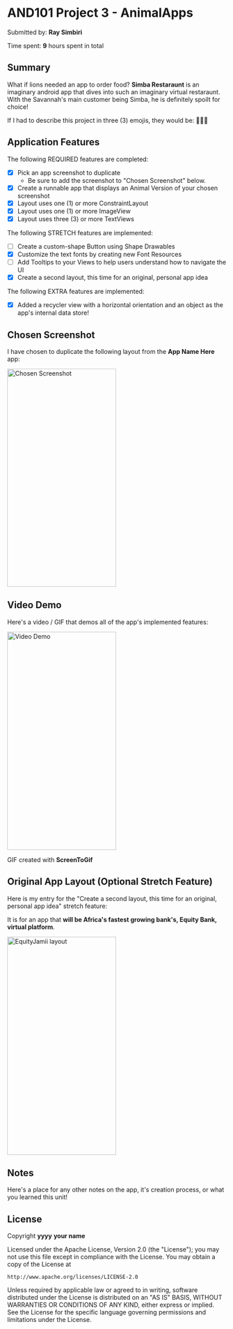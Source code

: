 # AND101 Project 3 - AnimalApps

Submitted by: **Ray Simbiri**

Time spent: **9** hours spent in total

## Summary

What if lions needed an app to order food? **Simba Restaraunt** is an imaginary android app that dives into such an imaginary virtual restaraunt.  With the Savannah's main customer being Simba, he is definitely spoilt for choice!

If I had to describe this project in three (3) emojis, they would be: **🦁👑🍖**

## Application Features

The following REQUIRED features are completed:

- [x] Pick an app screenshot to duplicate
  - Be sure to add the screenshot to "Chosen Screenshot" below.
- [x] Create a runnable app that displays an Animal Version of your chosen screenshot
- [x] Layout uses one (1) or more ConstraintLayout
- [x] Layout uses one (1) or more ImageView
- [x] Layout uses three (3) or more TextViews

The following STRETCH features are implemented:

- [ ] Create a custom-shape Button using Shape Drawables
- [x] Customize the text fonts by creating new Font Resources
- [ ] Add Tooltips to your Views to help users understand how to navigate the UI
- [x] Create a second layout, this time for an original, personal app idea

The following EXTRA features are implemented:

- [x] Added a recycler view with a horizontal orientation and an object as the app's internal data store!

## Chosen Screenshot

I have chosen to duplicate the following layout from the **App Name Here** app:

<img src='https://i.imgur.com/1fvjbD1.png' title='Seven Goal Setting' width='250' height = '500' alt='Chosen Screenshot' />

## Video Demo

Here's a video / GIF that demos all of the app's implemented features:

<img src='https://i.imgur.com/ubd4c4E.gif' title='Simba Restaraunt Demo' width='250' height = '500' alt='Video Demo' />

GIF created with **ScreenToGif**


## Original App Layout (Optional Stretch Feature)

Here is my entry for the "Create a second layout, this time for an original, personal app idea" stretch feature:

It is for an app that **will be Africa's fastest growing bank's, Equity Bank, virtual platform**.

<img src='https://i.imgur.com/pYYjRYK.png' title='EquityJamii layout' width='250' height = '500' alt='EquityJamii layout' />

## Notes

Here's a place for any other notes on the app, it's creation process, or what you learned this unit!

## License

Copyright **yyyy** **your name**

Licensed under the Apache License, Version 2.0 (the "License");
you may not use this file except in compliance with the License.
You may obtain a copy of the License at

    http://www.apache.org/licenses/LICENSE-2.0

Unless required by applicable law or agreed to in writing, software
distributed under the License is distributed on an "AS IS" BASIS,
WITHOUT WARRANTIES OR CONDITIONS OF ANY KIND, either express or implied.
See the License for the specific language governing permissions and
limitations under the License.
